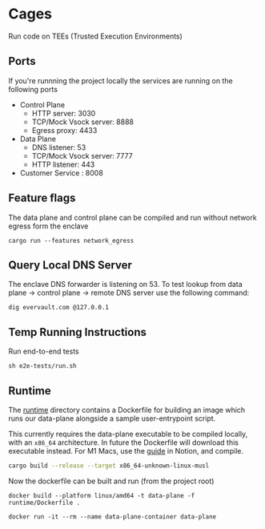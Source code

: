 # Cages

Run code on TEEs (Trusted Execution Environments)

## Ports

If you're runnning the project locally the services are running on the following ports

- Control Plane
    - HTTP server: 3030
    - TCP/Mock Vsock server: 8888
    - Egress proxy: 4433
- Data Plane
    - DNS listener: 53
    - TCP/Mock Vsock server: 7777
    - HTTP listener: 443
- Customer Service : 8008

## Feature flags

The data plane and control plane can be compiled and run without network egress form the enclave

```
cargo run --features network_egress 
```

## Query Local DNS Server

The enclave DNS forwarder is listening on 53. To test lookup from data plane -> control plane -> remote DNS server use the following command:

```
dig evervault.com @127.0.0.1
```


## Temp Running Instructions

Run end-to-end tests

```
sh e2e-tests/run.sh
```

## Runtime

The [runtime](./runtime) directory contains a Dockerfile for building an image which runs our data-plane alongside a sample user-entrypoint script.

This currently requires the data-plane executable to be compiled locally, with an `x86_64` architecture. In future the Dockerfile will download this executable instead. For M1 Macs, use the [guide](https://www.notion.so/evervault/Compiling-Rust-executable-for-linux-x86_64-on-M1-Mac-b31d2039decb49a1a006caf7bd930ca6) in Notion, and compile.

```bash
cargo build --release --target x86_64-unknown-linux-musl
```

Now the dockerfile can be built and run (from the project root)

```
docker build --platform linux/amd64 -t data-plane -f runtime/Dockerfile .
```

```
docker run -it --rm --name data-plane-container data-plane
```
